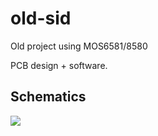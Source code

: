 # old-sid
Old project using MOS6581/8580

PCB design + software.

## Schematics
![](hardware/schematics.svg)
